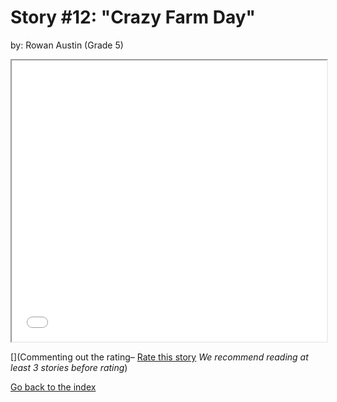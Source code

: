 # Story #12: "Crazy Farm Day"
by: Rowan Austin (Grade 5)


<iframe src="../stories/12_Crazy Farm Day.html" height="450px" width="100%"> </iframe>

[](Commenting out the rating–  [Rate this story](https://forms.gle/zbTTGuidhwvabMLT9) *We recommend reading at least 3 stories before rating*)

[Go back to the index](../index.md)

